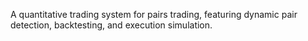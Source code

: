 A quantitative trading system for pairs trading, featuring dynamic pair detection, backtesting, and execution simulation.
